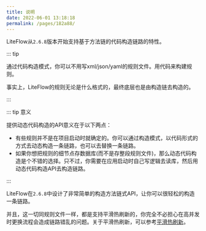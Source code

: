 ```yaml
---
title: 说明
date: 2022-06-01 13:18:18
permalink: /pages/182a88/
---
```


LiteFlow从`2.6.8`版本开始支持基于方法链的代码构造链路的特性。

::: tip

通过代码构造模式，你可以不用写xml/json/yaml的规则文件。用代码来构建规则。

事实上，LiteFlow的规则无论是什么格式的，最终底层也是由构造链去构造的。

:::

::: tip 意义

提供动态代码构造的API意义在于以下两点：

* 有些规则并不是在项目启动时就确定的。你可以通过构造模式，以代码形式的方式去动态构造一条链路，也可以去替换一条链路。
* 如果你想把规则的细节点存数据库(而不是存整段规则文件)，那么动态代码构造是个不错的选择。只不过，你需要在应用启动时自己写逻辑去读库，然后用动态代码构造API去构造链路。

:::

LiteFlow在`2.6.8`中设计了非常简单的构造方法链式API，让你可以很轻松的构造一条链路。

并且，这一切同规则文件一样，都是支持平滑热刷新的，你完全不必担心在高并发时更换流程会造成链路错乱的问题。关于平滑热刷新，可以参考[平滑热刷新](/pages/19c886/)。